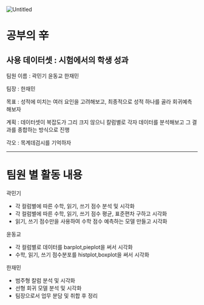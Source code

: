 
![Untitled](big.png)

# 공부의 **辛**

## 사용 데이터셋 : 시험에서의 학생 성과

팀원 이름 : 곽민기 윤동교 한재민

팀장 :  한재민

목표 :  성적에 미치는 여러 요인을 고려해보고, 최종적으로 성적 하나를 골라 회귀예측 해보자

계획 :  데이터셋이 복잡도가 그리 크지 않으니 칼럼별로 각자 데이터를 분석해보고 그 결과를 종합하는 방식으로 진행

각오 :  목계데검시를 기억하자

---
# 팀원 별 활동 내용
곽민기
- 각 컬럼별에 따른 수학, 읽기, 쓰기 점수 분석 및 시각화
- 각 컬럼별에 따른 수학, 읽기, 쓰기 점수 평균, 표준편차 구하고 시각화
- 읽기, 쓰기 점수만을 사용하여 수학 점수 예측하는 모델 만들고 시각화

윤동교
- 각 컬럼별로 데이터를 barplot,pieplot을 써서 시각화
- 수학, 읽기, 쓰기 점수분포를 histplot,boxplot을 써서 시각화

한재민
- 범주형 칼럼 분석 및 시각화
- 선형 회귀 모델 분석 및 시각화
- 팀장으로서 업무 분담 및 취합 후 정리